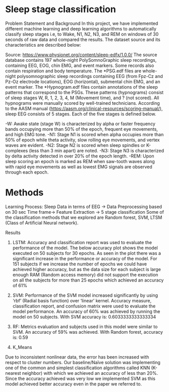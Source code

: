 # Sleep stage classification


Problem Statement and Background
In this project, we have implemented different machine learning and deep learning algorithms to automatically classify sleep stages i.e, to Wake, N1, N2, N3, and REM on windows of 30 seconds of raw data and compared the results. The dataset source and its characteristics are described below: 

Source: https://www.physionet.org/content/sleep-edfx/1.0.0/
The source database contains 197 whole-night PolySomnoGraphic sleep recordings, containing EEG, EOG, chin EMG, and event markers. Some records also contain respiration and body temperature. The *PSG.edf files are whole-night polysomnographic sleep recordings containing EEG (from Fpz-Cz and Pz-Oz electrode locations), EOG (horizontal), submental chin EMG, and an event marker. The *Hypnogram.edf files contain annotations of the sleep patterns that correspond to the PSGs. These patterns (hypnograms) consist of sleep stages W, R, 1, 2, 3, 4, M (Movement time), and ? (not scored). All hypnograms were manually scored by well-trained technicians. According to the AASM manual (https://aasm.org/clinical-resources/scoring-manual/), sleep EEG consists of 5 stages. Each of the five stages is defined below.

-W: Awake state (stage W) is characterized by alpha or faster frequency bands occupying more than 50% of the epoch, frequent eye movements, and high EMG tone.
-N1: Stage N1 is scored when alpha occupies more than 50% of epoch while theta activity, slow rolling eye movements, and vertex waves are evident.
-N2: Stage N2 is scored when sleep spindles or K-complexes (less than 3 min apart) are noted.
-N3: Stage N3 is characterized by delta activity detected in over 20% of the epoch length.
-REM: Upon sleep scoring an epoch is marked as REM when saw-tooth waves along with rapid eye movements as well as lowest EMG signals are observed through each epoch.

# Methods 

Learning Process: Sleep Data in terms of EEG → Data Preprocessing based on 30 sec Time frame→ Feature Extraction → 5 stage classification
Some of the classification methods that we explored are Random forest, SVM, LTSM (Class of Artificial Neural network).

Results
1) LSTM: Accuracy and classification report was used to evaluate the performance of the model. The below accuracy plot shows the model executed on 50 subjects for 30 epochs. As seen in the plot there was a significant increase in the performance or accuracy of the model. For 151 subjects if we increase the number of epochs we could have achieved higher accuracy, but as the data size for each subject is large enough RAM (Random access memory) did not support the execution on all the subjects for more than 25 epochs which achieved an accuracy of 61%

2) SVM: Performance of the SVM model increased significantly by using ‘rbf’ (Radial basis function) over ‘linear’ kernel. Accuracy measure, classification report, and confusion matrix were used to evaluate the model performance. An accuracy of 60% was achieved by running the model on 50 subjects. With SVM accuracy is: 0.6033333333333334

3) RF: Metrics evaluation and subjects used in this model were similar to SVM. An accuracy of 59% was achieved. With Random forest, accuracy is: 0.59

4) K_Means

Due to inconsistent nonlinear data, the error has been increased with respect to cluster numbers.
Our baseline/Naïve solution was implementing one of the common and simplest classification algorithms called KNN (K-nearest neighbor) with which we achieved an accuracy of less than 20%. Since the accuracy achieved was very low we implemented SVM as this model achieved better accuracy even in the paper we referred to.

